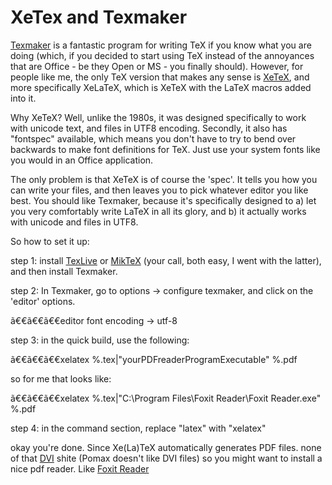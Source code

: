 # XeTex and Texmaker

<a href="http://www.xm1math.net/texmaker/" target="_blank">Texmaker</a> is a fantastic program for writing TeX if you know what you are doing (which, if you decided to start using TeX instead of the annoyances that are Office - be they Open or MS - you finally should). However, for people like me, the only TeX version that makes any sense is <a href="http://www.tug.org/xetex/" target="_blank">XeTeX</a>, and more specifically XeLaTeX, which is XeTeX with the LaTeX macros added into it.

Why XeTeX? Well, unlike the 1980s, it was designed specifically to work with unicode text, and files in UTF8 encoding. Secondly, it also has "fontspec" available, which means you don't have to try to bend over backwards to make font definitions for TeX. Just use your system fonts like you would in an Office application.

The only problem is that XeTeX is of course the 'spec'. It tells you how you can write your files, and then leaves you to pick whatever editor you like best. You should like Texmaker, because it's specifically designed to a) let you very comfortably write LaTeX in all its glory, and b) it actually works with unicode and files in UTF8.

So how to set it up:

step 1: install <a href="http://www.tug.org/texlive/" target="_blank">TexLive</a> or <a href="http://miktex.org/" target="_blank">MikTeX</a> (your call, both easy, I went with the latter), and then install Texmaker. 

step 2: In Texmaker, go to options -> configure texmaker, and click on the 'editor' options.

ã€€ã€€ã€€editor font encoding -> utf-8 

step 3: in the quick build, use the following:

ã€€ã€€ã€€xelatex %.tex|"yourPDFreaderProgramExecutable" %.pdf 

so for me that looks like:

ã€€ã€€ã€€xelatex %.tex|"C:\Program Files\Foxit Reader\Foxit Reader.exe" %.pdf

step 4: in the command section, replace "latex" with "xelatex"

okay you're done. Since Xe(La)TeX automatically generates PDF files. none of that <a href="http://en.wikipedia.org/wiki/Device_independent_file_format" target="_blank">DVI</a> shite (Pomax doesn't like DVI files) so you might want to install a nice pdf reader. Like <a href="http://www.foxitsoftware.com/pdf/rd_intro.php" target="_blank">Foxit Reader</a>
